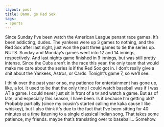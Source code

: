 ```yaml
---
layout: post
title: Damn, go Red Sox
tags:
- sports
---
```

Since Sunday I’ve been watch the American League penant race games. It’s been addicting, dudes. The yankees were up 3 games to nothing, and the Red Sox after last night, just won the past three games to tie the series up. NUTS. Sunday and Monday’s games went into 12 and 14 innings, respectively. And last nights game finished in 9 innings, but was still pretty intense. Since the Cubs aren’t in the race this year, the only team that would make me care about the series is if the Red Sox got in. I don’t really give a shit about the Yankees, Astros, or Cards. Tonight’s game 7, so we’ll see.

I think over the past year or so, my patience for entertainment has gone up, like, a lot. It used to be that the only time I could watch baseball was if I was AT a game. I could never just sit in front of a tv and watch a game. But as of late, and especially this season, I have been. Is it because I’m getting old? Probably partially (since my cousin’s started calling me kaka cause I like whiskey), but I also think it's due to the fact that I’ve been sitting for 40 minutes at a time listening to a single classical Indian song. That takes some patience, my friends. maybe that’s translating over to baseball... Somehow. 
